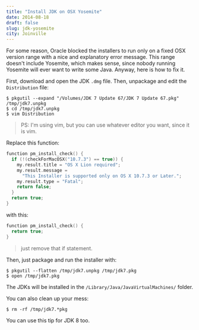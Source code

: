 ```yaml
---
title: "Install JDK on OSX Yosemite"
date: 2014-08-18
draft: false
slug: jdk-yosemite
city: Joinville
---
```


For some reason, Oracle blocked the installers to run only on a fixed OSX version range with a nice and explanatory error message. This range doesn't include Yosemite, which makes sense, since nobody running Yosemite will ever want to write some Java. Anyway, here is how to fix it.

First, download and open the JDK `.dmg` file. Then, unpackage and edit the `Distribution` file:

```
$ pkgutil --expand "/Volumes/JDK 7 Update 67/JDK 7 Update 67.pkg" /tmp/jdk7.unpkg
$ cd /tmp/jdk7.unpkg
$ vim Distribution
```

> PS: I'm using vim, but you can use whatever editor you want, since it is vim.

Replace this function:

```c
function pm_install_check() {
  if (!(checkForMacOSX("10.7.3") == true)) {
    my.result.title = "OS X Lion required";
    my.result.message =
      "This Installer is supported only on OS X 10.7.3 or Later.";
    my.result.type = "Fatal";
    return false;
  }
  return true;
}
```

with this:

```c
function pm_install_check() {
  return true;
}
```

> just remove that if statement.

Then, just package and run the installer with:

```
$ pkgutil --flatten /tmp/jdk7.unpkg /tmp/jdk7.pkg
$ open /tmp/jdk7.pkg
```

The JDKs will be installed in the `/Library/Java/JavaVirtualMachines/` folder.

You can also clean up your mess:

```
$ rm -rf /tmp/jdk7.*pkg
```

You can use this tip for JDK 8 too.
